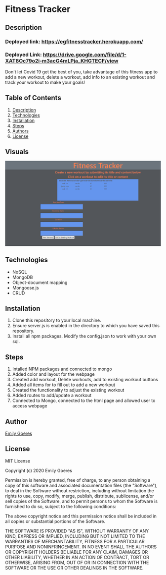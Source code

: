 # Fitness Tracker

## Description
### Deployed link: https://egfitnesstracker.herokuapp.com/
### Deployed Link: https://drive.google.com/file/d/1-XAT8Oc79o2i-m3acG4mLPja_KHGTECF/view
Don't let Covid 19 get the best of you, take advantage of this fitness app to add a new workout, delete a workout, add info to an existing workout and track your workout to make your goals!

## Table of Contents
1. [Description](#-Description)
1. [Technologies](#Technologies)
1. [Installation](#Installation)
1. [Steps](#Steps)
1. [Authors](#Authors)
1. [License](#License)

## Visuals 

![fitnesstracker](https://github.com/emilygoeres/fitnesstracker/blob/main/fitness.PNG)

## Technologies 
* NoSQL
* MongoDB
* Object-document mapping
* Mongoose.js
* CRUD

## Installation
1. Clone this repository to your local machine. 
1. Ensure server.js is enabled in the directory to which you have saved this repository. 
1. Install all npm packages. Modify the config.json to work with your own sql.  
    
## Steps
1. Intalled NPM packages and connected to mongo
2. Added color and layout for the webpage
3. Created add workout, Delete workouts, add to existing workout buttons
4. Added all items for to fill out to add a new workout
5. Created the functionality to adjust the existing workout
6. Added routes to add/update a workout
7. Connected to Mongo, connected to the html page and allowed user to access webpage

## Author

[Emily Goeres](https://github.com/emilygoeres)

## License 

MIT License

Copyright (c) 2020  Emily Goeres

Permission is hereby granted, free of charge, to any person obtaining a copy of this software and associated documentation files (the "Software"), to deal in the Software without restriction, including without limitation the rights to use, copy, modify, merge, publish, distribute, sublicense, and/or sell copies of the Software, and to permit persons to whom the Software is furnished to do so, subject to the following conditions:

The above copyright notice and this permission notice shall be included in all copies or substantial portions of the Software.

THE SOFTWARE IS PROVIDED "AS IS", WITHOUT WARRANTY OF ANY KIND, EXPRESS OR IMPLIED, INCLUDING BUT NOT LIMITED TO THE WARRANTIES OF MERCHANTABILITY, FITNESS FOR A PARTICULAR PURPOSE AND NONINFRINGEMENT. IN NO EVENT SHALL THE AUTHORS OR COPYRIGHT HOLDERS BE LIABLE FOR ANY CLAIM, DAMAGES OR OTHER LIABILITY, WHETHER IN AN ACTION OF CONTRACT, TORT OR OTHERWISE, ARISING FROM, OUT OF OR IN CONNECTION WITH THE SOFTWARE OR THE USE OR OTHER DEALINGS IN THE SOFTWARE.